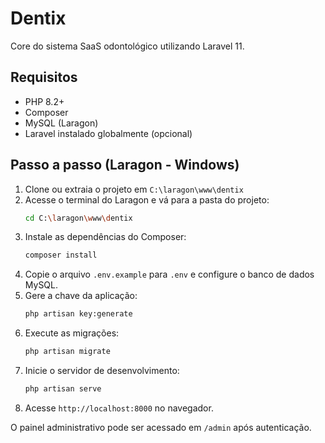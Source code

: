 # Dentix

Core do sistema SaaS odontológico utilizando Laravel 11.

## Requisitos
- PHP 8.2+
- Composer
- MySQL (Laragon)
- Laravel instalado globalmente (opcional)

## Passo a passo (Laragon - Windows)
1. Clone ou extraia o projeto em `C:\laragon\www\dentix`
2. Acesse o terminal do Laragon e vá para a pasta do projeto:
   ```bash
   cd C:\laragon\www\dentix
   ```
3. Instale as dependências do Composer:
   ```bash
   composer install
   ```
4. Copie o arquivo `.env.example` para `.env` e configure o banco de dados MySQL.
5. Gere a chave da aplicação:
   ```bash
   php artisan key:generate
   ```
6. Execute as migrações:
   ```bash
   php artisan migrate
   ```
7. Inicie o servidor de desenvolvimento:
   ```bash
   php artisan serve
   ```
8. Acesse `http://localhost:8000` no navegador.

O painel administrativo pode ser acessado em `/admin` após autenticação.

